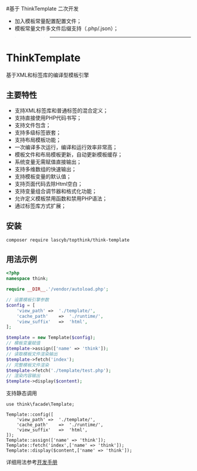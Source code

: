 #基于 ThinkTemplate 二次开发

- 加入模板常量配置配置文件；
- 模板常量文件多文件后缀支持（.php/.json）；


>>>---

# ThinkTemplate

基于XML和标签库的编译型模板引擎

## 主要特性

- 支持XML标签库和普通标签的混合定义；
- 支持直接使用PHP代码书写；
- 支持文件包含；
- 支持多级标签嵌套；
- 支持布局模板功能；
- 一次编译多次运行，编译和运行效率非常高；
- 模板文件和布局模板更新，自动更新模板缓存；
- 系统变量无需赋值直接输出；
- 支持多维数组的快速输出；
- 支持模板变量的默认值；
- 支持页面代码去除Html空白；
- 支持变量组合调节器和格式化功能；
- 允许定义模板禁用函数和禁用PHP语法；
- 通过标签库方式扩展；

## 安装

~~~
composer require lascyb/topthink/think-template
~~~

## 用法示例


~~~php
<?php
namespace think;

require __DIR__.'/vendor/autoload.php';

// 设置模板引擎参数
$config = [
	'view_path'	=>	'./template/',
	'cache_path'	=>	'./runtime/',
	'view_suffix'   =>	'html',
];

$template = new Template($config);
// 模板变量赋值
$template->assign(['name' => 'think']);
// 读取模板文件渲染输出
$template->fetch('index');
// 完整模板文件渲染
$template->fetch('./template/test.php');
// 渲染内容输出
$template->display($content);
~~~

支持静态调用

~~~
use think\facade\Template;

Template::config([
	'view_path'	=>	'./template/',
	'cache_path'	=>	'./runtime/',
	'view_suffix'   =>	'html',
]);
Template::assign(['name' => 'think']);
Template::fetch('index',['name' => 'think']);
Template::display($content,['name' => 'think']);
~~~

详细用法参考[开发手册](https://www.kancloud.cn/manual/think-template/content)